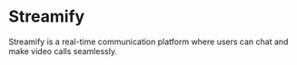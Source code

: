 # Streamify

Streamify is a real-time communication platform where users can chat and make video calls seamlessly.
